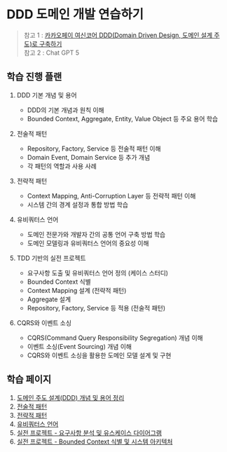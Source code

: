 # DDD 도메인 개발 연습하기

> 참고
> 1 : [카카오페이 여신코어 DDD(Domain Driven Design, 도메인 설계 주도)로 구축하기](https://tech.kakaopay.com/post/backend-domain-driven-design/#step1---bounded-context--aggregate-root)<br/>
> 참고 2 : Chat GPT 5

## 학습 진행 플랜

1. DDD 기본 개념 및 용어
    - DDD의 기본 개념과 원칙 이해
    - Bounded Context, Aggregate, Entity, Value Object 등 주요 용어 학습


2. 전술적 패턴
    - Repository, Factory, Service 등 전술적 패턴 이해
    - Domain Event, Domain Service 등 추가 개념
    - 각 패턴의 역할과 사용 사례

3. 전략적 패턴
    - Context Mapping, Anti-Corruption Layer 등 전략적 패턴 이해
    - 시스템 간의 경계 설정과 통합 방법 학습

4. 유비쿼터스 언어
    - 도메인 전문가와 개발자 간의 공통 언어 구축 방법 학습
    - 도메인 모델링과 유비쿼터스 언어의 중요성 이해

5. TDD 기반의 실전 프로젝트
    - 요구사항 도출 및 유비쿼터스 언어 정의 (케이스 스터디)
    - Bounded Context 식별
    - Context Mapping 설계 (전략적 패턴)
    - Aggregate 설계
    - Repository, Factory, Service 등 적용 (전술적 패턴)

6. CQRS와 이벤트 소싱
    - CQRS(Command Query Responsibility Segregation) 개념 이해
    - 이벤트 소싱(Event Sourcing) 개념 이해
    - CQRS와 이벤트 소싱을 활용한 도메인 모델 설계 및 구현

## 학습 페이지

1. [도메인 주도 설계(DDD) 개념 및 용어 정리](./docs/01.ddd-concepts.md)
2. [전술적 패턴](docs/02.ddd-tactical-patterns.md)
3. [전략적 패턴](docs/03.ddd-strategic-patterns.md)
4. [유비쿼터스 언어](docs/04.ubiquitous-language.md)
5. [실전 프로젝트 - 요구사항 분석 및 유스케이스 다이어그램](docs/05.hands-on-01.requirements-definition-and-analysis.md)
6. [실전 프로젝트 - Bounded Context 식별 및 시스템 아키텍처](docs/05.hands-on-02.bounded-context-and-system-archi.md)